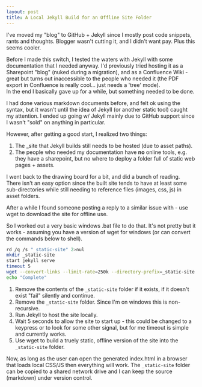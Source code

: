 ```yaml
---
layout: post
title: A Local Jekyll Build for an Offline Site Folder
---
```


I've moved my "blog" to GitHub + Jekyll since I mostly post code snippets, 
rants and thoughts. Blogger wasn't cutting it, and I didn't want pay. Plus this 
seems cooler.  

Before I made this switch, I tested the waters with Jekyll with 
some documentation that I needed anyway.  I'd previously tried hosting it as a
Sharepoint "blog" (nuked during a migration), and as a Confluence Wiki - great 
but turns out inaccessible to the people who needed it 
(the PDF export in Confluence is really cool... just needs a 'tree' mode).  
In the end I basically gave up for a while, but something needed to be done.

I had done various markdown documents before, and felt ok using the syntax, but 
it wasn't until the idea of Jekyll (or another static tool) caught my attention.  I 
ended up going w/ Jekyll mainly due to GitHub support since I wasn't "sold" on anything in particular. 

However, after getting a good start, I realized two things:

1. The _site that Jekyll builds still needs to be hosted (due to asset paths).
2. The people who needed my documentation have **no** online tools, e.g. they 
have a sharepoint, but no where to deploy a folder full of static web pages + assets.

I went back to the drawing board for a bit, and did a bunch of reading.  There isn't 
an easy option since the built site tends to have at least some sub-directories while 
still needing to reference files (images, css, js) in asset folders.

After a while I found someone posting a reply to a similar issue with - use wget to 
download the site for offline use.

So I worked out a very basic windows .bat file to do that.  It's not pretty but it works - 
assuming you have a version of wget for windows (or can convert the commands below to shell).

```bash
rd /q /s "_static-site" 2>nul
mkdir _static-site
start jekyll serve
timeout 5
wget --convert-links --limit-rate=250k --directory-prefix=_static-site -nH -l 10 -k -p -r  http://127.0.0.1:4000/
echo "Complete"
```

1. Remove the contents of the `_static-site` folder if it exists, 
   if it doesn't exist "fail" silently and continue.
1. Remove the `_static-site` folder.  Since I'm on windows this is non-recursive.
1. Run Jekyll to host the site locally.
1. Wait 5 seconds to allow the site to start up - this could be changed to a keypress or 
   to look for some other signal, but for me timeout is simple and currently works.
1. Use wget to build a truely static, offline version of the site into the `_static-site` folder.

Now, as long as the user can open the generated index.html in a browser that 
loads local CSS/JS then everything will work.  The `_static-site` folder can be
copied to a shared network drive and I can keep the source (markdown) under version control.